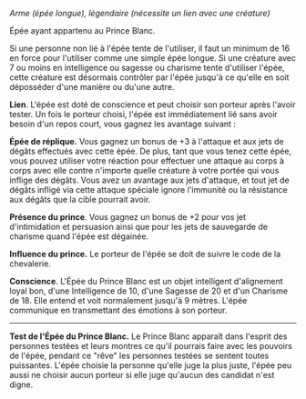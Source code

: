 *Arme (épée longue), légendaire (nécessite un lien avec une créature)*

Épée ayant appartenu au Prince Blanc.

Si une personne non lié à l'épée tente de l'utiliser, il faut un minimum de 16 en force pour l'utiliser comme une simple épée longue. Si une créature avec 7 ou moins en intelligence ou sagesse ou charisme tente d'utiliser l'épée, cette créature est désormais contrôler par l'épée jusqu'à ce qu'elle en soit déposséder d'une manière ou du'une autre.

**Lien**. L'épée est doté de conscience et peut choisir son porteur après l'avoir tester. Un fois le porteur choisi, l'épée est immédiatement lié sans avoir besoin d'un repos court, vous gagnez les avantage suivant : 

**Épée de réplique.** Vous gagnez un bonus de +3 à l'attaque et aux jets de dégâts effectués avec cette épée. De plus, tant que vous tenez cette épée, vous pouvez utiliser votre réaction pour effectuer une attaque au corps à corps avec elle contre n'importe quelle créature à votre portée qui vous inflige des dégâts. Vous avez un avantage aux jets d'attaque, et tout jet de dégâts infligé via cette attaque spéciale ignore l'immunité ou la résistance aux dégâts que la cible pourrait avoir.

**Présence du prince**. Vous gagnez un bonus de +2 pour vos jet d'intimidation et persuasion ainsi que pour les jets de sauvegarde de charisme quand l'épée est dégainée.

**Influence du prince.** Le porteur de l'épée se doit de suivre le code de la chevalerie.

**Conscience**. L'Épée du Prince Blanc est un objet intelligent d'alignement loyal bon, d'une Intelligence de 10, d'une Sagesse de 20 et d'un Charisme de 18. Elle entend et voit normalement jusqu'à 9 mètres. L'épée communique en transmettant des émotions à son porteur.

---

**Test de l'Épée du Prince Blanc.** Le Prince Blanc apparaît dans l'esprit des personnes testées et leurs montres ce qu'il pourrais faire avec les pouvoirs de l'épée, pendant ce "rêve" les personnes testées se sentent toutes puissantes. L'épée choisie la personne qu'elle juge la plus juste, l'épée peu aussi ne choisir aucun porteur si elle juge qu'aucun des candidat n'est digne.
